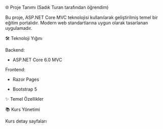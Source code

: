 🌐 Proje Tanımı (Sadık Turan tarafından öğrendim)

Bu proje, ASP.NET Core MVC teknolojisi kullanılarak geliştirilmiş temel bir eğitim portalıdır. Modern web standartlarına uygun olarak tasarlanan uygulamadır.

🛠 Teknoloji Yığını

Backend: 

- ASP.NET Core 6.0 MVC
  
Frontend:

- Razor Pages

- Bootstrap 5

✨ Temel Özellikler

📚 Kurs Yönetimi

Kurs detay sayfaları

